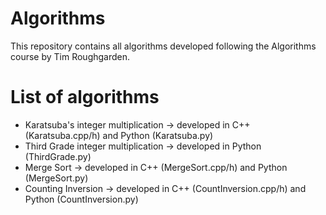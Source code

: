 #    Algorithms    #


This repository contains all algorithms developed following the Algorithms course
by Tim Roughgarden.


#    List of algorithms    #

   - Karatsuba's integer multiplication  -> developed in C++ (Karatsuba.cpp/h) and
					  Python (Karatsuba.py)
   - Third Grade integer multiplication  -> developed in Python (ThirdGrade.py)
   - Merge Sort  	                 -> developed in C++ (MergeSort.cpp/h) and
     	   				    Python (MergeSort.py)
   - Counting Inversion 		 -> developed in C++ (CountInversion.cpp/h) and
     	      				    Python (CountInversion.py)